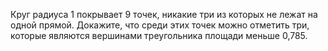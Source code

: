 Круг радиуса 1 покрывает 9 точек, никакие три из которых не лежат на одной прямой. Докажите, что среди этих точек можно отметить три, которые являются вершинами треугольника площади меньше 0,785.